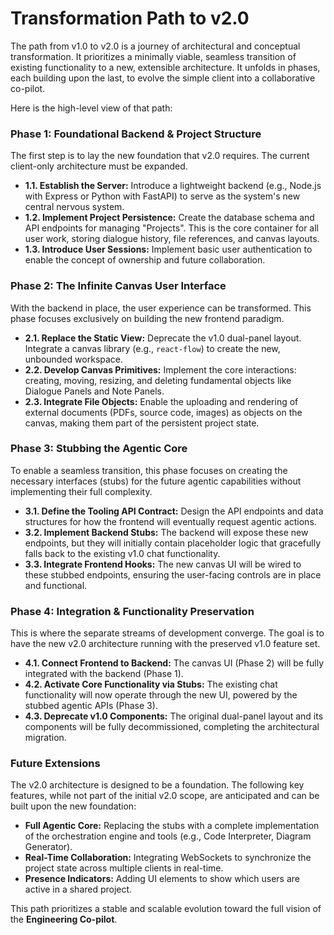# Transformation Path to v2.0

The path from v1.0 to v2.0 is a journey of architectural and conceptual transformation. It prioritizes a minimally viable, seamless transition of existing functionality to a new, extensible architecture. It unfolds in phases, each building upon the last, to evolve the simple client into a collaborative co-pilot.

Here is the high-level view of that path:

### **Phase 1: Foundational Backend & Project Structure**

The first step is to lay the new foundation that v2.0 requires. The current client-only architecture must be expanded.

*   **1.1. Establish the Server:** Introduce a lightweight backend (e.g., Node.js with Express or Python with FastAPI) to serve as the system's new central nervous system.
*   **1.2. Implement Project Persistence:** Create the database schema and API endpoints for managing "Projects". This is the core container for all user work, storing dialogue history, file references, and canvas layouts.
*   **1.3. Introduce User Sessions:** Implement basic user authentication to enable the concept of ownership and future collaboration.

### **Phase 2: The Infinite Canvas User Interface**

With the backend in place, the user experience can be transformed. This phase focuses exclusively on building the new frontend paradigm.

*   **2.1. Replace the Static View:** Deprecate the v1.0 dual-panel layout. Integrate a canvas library (e.g., `react-flow`) to create the new, unbounded workspace.
*   **2.2. Develop Canvas Primitives:** Implement the core interactions: creating, moving, resizing, and deleting fundamental objects like Dialogue Panels and Note Panels.
*   **2.3. Integrate File Objects:** Enable the uploading and rendering of external documents (PDFs, source code, images) as objects on the canvas, making them part of the persistent project state.

### **Phase 3: Stubbing the Agentic Core**

To enable a seamless transition, this phase focuses on creating the necessary interfaces (stubs) for the future agentic capabilities without implementing their full complexity.

*   **3.1. Define the Tooling API Contract:** Design the API endpoints and data structures for how the frontend will eventually request agentic actions.
*   **3.2. Implement Backend Stubs:** The backend will expose these new endpoints, but they will initially contain placeholder logic that gracefully falls back to the existing v1.0 chat functionality.
*   **3.3. Integrate Frontend Hooks:** The new canvas UI will be wired to these stubbed endpoints, ensuring the user-facing controls are in place and functional.

### **Phase 4: Integration & Functionality Preservation**

This is where the separate streams of development converge. The goal is to have the new v2.0 architecture running with the preserved v1.0 feature set.

*   **4.1. Connect Frontend to Backend:** The canvas UI (Phase 2) will be fully integrated with the backend (Phase 1).
*   **4.2. Activate Core Functionality via Stubs:** The existing chat functionality will now operate through the new UI, powered by the stubbed agentic APIs (Phase 3).
*   **4.3. Deprecate v1.0 Components:** The original dual-panel layout and its components will be fully decommissioned, completing the architectural migration.

### **Future Extensions**

The v2.0 architecture is designed to be a foundation. The following key features, while not part of the initial v2.0 scope, are anticipated and can be built upon the new foundation:

*   **Full Agentic Core:** Replacing the stubs with a complete implementation of the orchestration engine and tools (e.g., Code Interpreter, Diagram Generator).
*   **Real-Time Collaboration:** Integrating WebSockets to synchronize the project state across multiple clients in real-time.
*   **Presence Indicators:** Adding UI elements to show which users are active in a shared project.

This path prioritizes a stable and scalable evolution toward the full vision of the **Engineering Co-pilot**.

